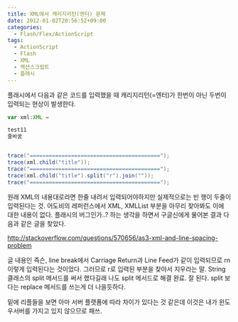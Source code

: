 ```yaml
---
title: XML에서 캐리지리턴(엔터) 문제
date: 2012-01-02T20:56:52+09:00
categories:
  - Flash/Flex/ActionScript
tags:
  - ActionScript
  - Flash
  - XML
  - 액션스크립트
  - 플래시
---
```

플래시에서 다음과 같은 코드를 입력했을 때 캐리지리턴(=엔터)가 한번이 아닌 두번이 입력되는 현상이 발생한다.

```actionscript
var xml:XML =

test11
줄바꿈


trace("=========================================");
trace(xml.child("title"));
trace("=========================================");
trace(xml.child("title").split("r").join(""));
trace("=========================================");
```

원래 XML의 내용대로라면 한줄 내려서 입력되어야하지만 실제적으로는 빈 행이 두줄이 입력된다는 것. 어도비의 레퍼런스에서 XML, XMLList 부분을 아무리 찾아봐도 이에 대한 내용이 없다. 플래시의 버그인가..? 하는 생각을 하면서 구글신에게 물어본 결과 다음과 같은 글을 찾았다.

<http://stackoverflow.com/questions/570656/as3-xml-and-line-spacing-problem>

글 내용인 즉슨, line break에서 Carriage Return과 Line Feed가 같이 입력되므로 rn 이렇게 입력된다는 것이었다. 그러므로 r로 입력된 부분을 찾아서 지우라는 말. String 클래스의 split 메서드를 써서 했다길래 나도 split 메서드로 해결 완료. 잘 된다. split 보다는 replace 메서드를 쓰는게 더 나을듯하다.

밑에 리플들을 보면 아마 서버 플랫폼에 따라 차이가 있다는 것 같은데 이것은 내가 윈도우서버를 가지고 있지 않으므로 패쓰.
